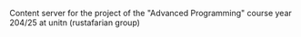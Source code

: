 Content server for the project of the "Advanced Programming" course year 204/25 at unitn (rustafarian group)
